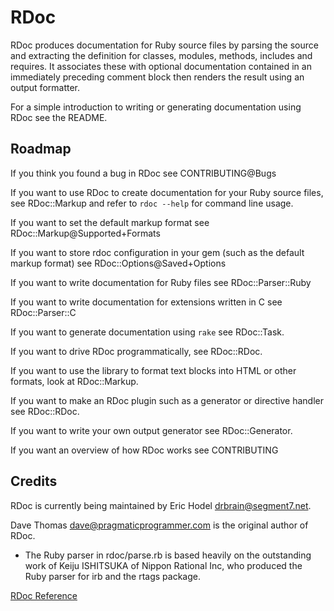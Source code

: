 # RDoc

RDoc produces documentation for Ruby source files by parsing the source and
extracting the definition for classes, modules, methods, includes and
requires.  It associates these with optional documentation contained in an
immediately preceding comment block then renders the result using an output
formatter.

For a simple introduction to writing or generating documentation using RDoc
see the README.

## Roadmap

If you think you found a bug in RDoc see CONTRIBUTING@Bugs

If you want to use RDoc to create documentation for your Ruby source files,
see RDoc::Markup and refer to `rdoc --help` for command line usage.

If you want to set the default markup format see
RDoc::Markup@Supported+Formats

If you want to store rdoc configuration in your gem (such as the default
markup format) see RDoc::Options@Saved+Options

If you want to write documentation for Ruby files see RDoc::Parser::Ruby

If you want to write documentation for extensions written in C see
RDoc::Parser::C

If you want to generate documentation using `rake` see RDoc::Task.

If you want to drive RDoc programmatically, see RDoc::RDoc.

If you want to use the library to format text blocks into HTML or other
formats, look at RDoc::Markup.

If you want to make an RDoc plugin such as a generator or directive handler
see RDoc::RDoc.

If you want to write your own output generator see RDoc::Generator.

If you want an overview of how RDoc works see CONTRIBUTING

## Credits

RDoc is currently being maintained by Eric Hodel <drbrain@segment7.net>.

Dave Thomas <dave@pragmaticprogrammer.com> is the original author of RDoc.

*   The Ruby parser in rdoc/parse.rb is based heavily on the outstanding work
    of Keiju ISHITSUKA of Nippon Rational Inc, who produced the Ruby parser
    for irb and the rtags package.


[RDoc Reference](https://ruby-doc.org/stdlib-2.6/libdoc/rdoc/rdoc/RDoc.html)
